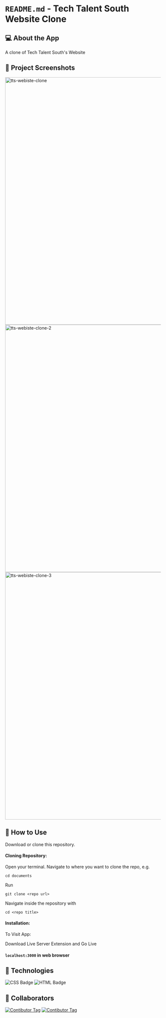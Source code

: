 # `README.md` - Tech Talent South Website Clone

## 💻 About the App

A clone of Tech Talent South's Website

## 📸 Project Screenshots

<img width="800" alt="tts-webiste-clone" src="https://user-images.githubusercontent.com/89995514/172070135-bd834516-de09-46d3-ba7d-ded753e060ea.png">
<img width="800" alt="tts-webiste-clone-2" src="https://user-images.githubusercontent.com/89995514/172070138-8b59041b-e2ce-4da7-bc29-94f2d3b730b7.png">
<img width="800" alt="tts-webiste-clone-3" src="https://user-images.githubusercontent.com/89995514/172070143-80f96eb3-d332-4d40-bc76-465d41b71a29.png">


## 📝 How to Use

Download or clone this repository.

#### Cloning Repository: 

Open your terminal. Navigate to where you want to clone the repo, e.g.

```
cd documents
```  
 
Run

```
git clone <repo url>
```

Navigate inside the repository with 

```
cd <repo title>
``` 

#### Installation:

To Visit App:

Download Live Server Extension and Go Live

#### `localhost:3000` in web browser


## 🔨 Technologies

![CSS Badge](https://img.shields.io/badge/CSS3-1572B6?style=for-the-badge&logo=css3&logoColor=white)
![HTML Badge](https://img.shields.io/badge/HTML5-E34F26?style=for-the-badge&logo=html5&logoColor=white)

## 👏 Collaborators
[![Contibutor Tag](https://github.com/ruthsamson.png?size=50)](https://github.com/ruthsamson)
[![Contibutor Tag](https://github.com/RockyDamico.png?size=50)](https://github.com/RockyDamico)
